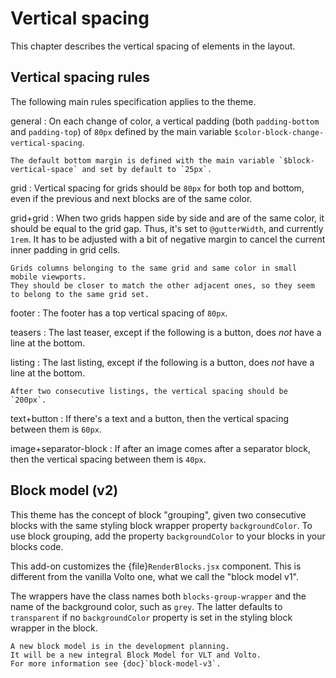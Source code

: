 # Vertical spacing

This chapter describes the vertical spacing of elements in the layout.


## Vertical spacing rules

The following main rules specification applies to the theme.

general
:   On each change of color, a vertical padding (both `padding-bottom` and `padding-top`) of `80px` defined by the main variable `$color-block-change-vertical-spacing`.

    The default bottom margin is defined with the main variable `$block-vertical-space` and set by default to `25px`.

grid
:   Vertical spacing for grids should be `80px` for both top and bottom, even if the previous and next blocks are of the same color.

grid+grid
:   When two grids happen side by side and are of the same color, it should be equal to the grid gap.
    Thus, it's set to `@gutterWidth`, and currently `1rem`.
    It has to be adjusted with a bit of negative margin to cancel the current inner padding in grid cells.

    Grids columns belonging to the same grid and same color in small mobile viewports.
    They should be closer to match the other adjacent ones, so they seem to belong to the same grid set.

footer
:   The footer has a top vertical spacing of `80px`.

teasers
:   The last teaser, except if the following is a button, does _not_ have a line at the bottom.

listing
:   The last listing, except if the following is a button, does _not_ have a line at the bottom.

    After two consecutive listings, the vertical spacing should be `200px`.

text+button
:   If there's a text and a button, then the vertical spacing between them is `60px`.

image+separator-block
:   If after an image comes after a separator block, then the vertical spacing between them is `40px`.


## Block model (v2)

This theme has the concept of block "grouping", given two consecutive blocks with the same styling block wrapper property `backgroundColor`.
To use block grouping, add the property `backgroundColor` to your blocks in your blocks code.

This add-on customizes the {file}`RenderBlocks.jsx` component.
This is different from the vanilla Volto one, what we call the "block model v1".

The wrappers have the class names both `blocks-group-wrapper` and the name of the background color, such as `grey`.
The latter defaults to `transparent` if no `backgroundColor` property is set in the styling block wrapper in the block.

```{important}
A new block model is in the development planning.
It will be a new integral Block Model for VLT and Volto.
For more information see {doc}`block-model-v3`.
```
